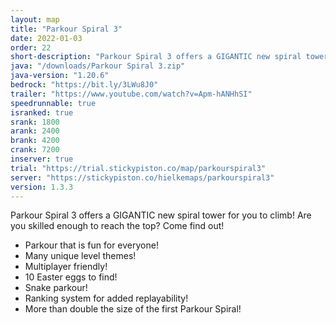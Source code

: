 ```yaml
---
layout: map
title: "Parkour Spiral 3"
date: 2022-01-03
order: 22
short-description: "Parkour Spiral 3 offers a GIGANTIC new spiral tower for you to climb! Are you skilled enough to reach the top?"
java: "/downloads/Parkour Spiral 3.zip"
java-version: "1.20.6"
bedrock: "https://bit.ly/3LWu8J0"
trailer: "https://www.youtube.com/watch?v=Apm-hANHhSI"
speedrunnable: true
isranked: true
srank: 1800
arank: 2400
brank: 4200
crank: 7200
inserver: true
trial: "https://trial.stickypiston.co/map/parkourspiral3"
server: "https://stickypiston.co/hielkemaps/parkourspiral3"
version: 1.3.3
---
```


Parkour Spiral 3 offers a GIGANTIC new spiral tower for you to climb! Are you skilled enough to reach the top? Come find out!

- Parkour that is fun for everyone!
- Many unique level themes!
- Multiplayer friendly!
- 10 Easter eggs to find!
- Snake parkour!
- Ranking system for added replayability!
- More than double the size of the first Parkour Spiral!
